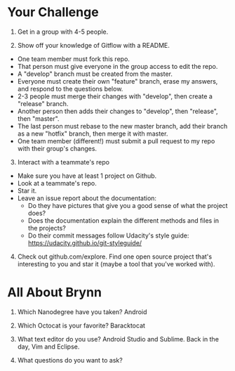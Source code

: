 # Your Challenge

1. Get in a group with 4-5 people.

2. Show off your knowledge of Gitflow with a README.

  - One team member must fork this repo.
  - That person must give everyone in the group access to edit the repo.
  - A "develop" branch must be created from the master.
  - Everyone must create their own "feature" branch, erase my answers, and respond to the questions below.
  - 2-3 people must merge their changes with "develop", then create a "release" branch.
  - Another person then adds their changes to "develop", then "release", then "master".
  - The last person must rebase to the new master branch, add their branch as a new "hotfix" branch, then merge it with master.
  - One team member (different!) must submit a pull request to my repo with their group's changes.

3. Interact with a teammate's repo

  - Make sure you have at least 1 project on Github.
  - Look at a teammate's repo.
  - Star it.
  - Leave an issue report about the documentation: 
    - Do they have pictures that give you a good sense of what the project does?
    - Does the documentation explain the different methods and files in the projects?
    - Do their commit messages follow Udacity's style guide: https://udacity.github.io/git-styleguide/

4. Check out github.com/explore. Find one open source project that's interesting to you and star it (maybe a tool that you've worked with).


# All About Brynn

1. Which Nanodegree have you taken?
Android

2. Which Octocat is your favorite?
Baracktocat

3. What text editor do you use?
Android Studio and Sublime. Back in the day, Vim and Eclipse.

4. What questions do you want to ask?
